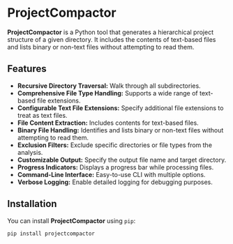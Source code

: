 # ProjectCompactor

**ProjectCompactor** is a Python tool that generates a hierarchical project structure of a given directory. It includes the contents of text-based files and lists binary or non-text files without attempting to read them.

## Features

- **Recursive Directory Traversal:** Walk through all subdirectories.
- **Comprehensive File Type Handling:** Supports a wide range of text-based file extensions.
- **Configurable Text File Extensions:** Specify additional file extensions to treat as text files.
- **File Content Extraction:** Includes contents for text-based files.
- **Binary File Handling:** Identifies and lists binary or non-text files without attempting to read them.
- **Exclusion Filters:** Exclude specific directories or file types from the analysis.
- **Customizable Output:** Specify the output file name and target directory.
- **Progress Indicators:** Displays a progress bar while processing files.
- **Command-Line Interface:** Easy-to-use CLI with multiple options.
- **Verbose Logging:** Enable detailed logging for debugging purposes.

## Installation

You can install **ProjectCompactor** using `pip`:

```bash
pip install projectcompactor
